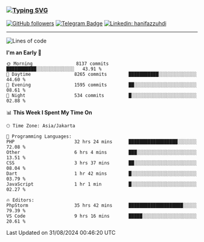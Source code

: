 ### [![Typing SVG](https://readme-typing-svg.herokuapp.com?font=lato&size=22&lines=Hi+There+👋)](https://git.io/typing-svg) 

[![GitHub followers](https://img.shields.io/github/followers/hanifazzuhdi?label=Follow&style=social)](https://github.com/hanifazzuhdi/?tab=follow) 
[![Telegram Badge](https://img.shields.io/badge/-hanif0198-blue?style=social&logo=telegram&link=https://www.t.me/hanif0198/)](https://www.t.me/hanif0198/) 
[![Linkedin: hanifazzuhdi](https://img.shields.io/badge/-hanifazzuhdi-blue?style=flat-square&logo=Linkedin&logoColor=white&link=https://www.linkedin.com/in/hanif-az-zuhdi-69688019b/)](https://www.linkedin.com/in/hanif-az-zuhdi-69688019b/) 

<hr/>

<!--START_SECTION:waka-->
![Lines of code](https://img.shields.io/badge/From%20Hello%20World%20I%27ve%20Written-64.8%20million%20lines%20of%20code-blue)

**I'm an Early 🐤** 

```text
🌞 Morning                8137 commits        ███████████░░░░░░░░░░░░░░   43.91 % 
🌆 Daytime                8265 commits        ███████████░░░░░░░░░░░░░░   44.60 % 
🌃 Evening                1595 commits        ██░░░░░░░░░░░░░░░░░░░░░░░   08.61 % 
🌙 Night                  534 commits         █░░░░░░░░░░░░░░░░░░░░░░░░   02.88 % 
```


📊 **This Week I Spent My Time On** 

```text
🕑︎ Time Zone: Asia/Jakarta

💬 Programming Languages: 
PHP                      32 hrs 24 mins      ██████████████████░░░░░░░   72.08 % 
Other                    6 hrs 4 mins        ███░░░░░░░░░░░░░░░░░░░░░░   13.51 % 
CSS                      3 hrs 37 mins       ██░░░░░░░░░░░░░░░░░░░░░░░   08.04 % 
Dart                     1 hr 42 mins        █░░░░░░░░░░░░░░░░░░░░░░░░   03.79 % 
JavaScript               1 hr 1 min          █░░░░░░░░░░░░░░░░░░░░░░░░   02.27 % 

🔥 Editors: 
PhpStorm                 35 hrs 42 mins      ████████████████████░░░░░   79.39 % 
VS Code                  9 hrs 16 mins       █████░░░░░░░░░░░░░░░░░░░░   20.61 % 
```


 Last Updated on 31/08/2024 00:46:20 UTC
<!--END_SECTION:waka-->
